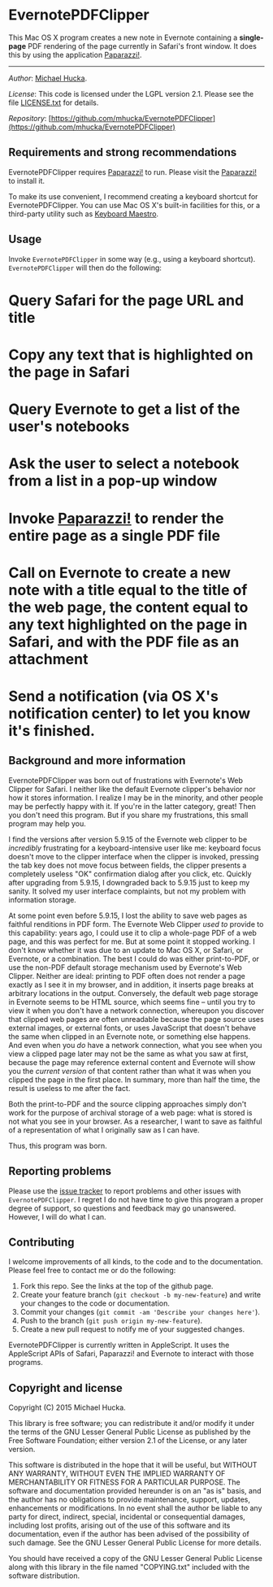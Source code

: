 EvernotePDFClipper
==================

This Mac OS X program creates a new note in Evernote containing a **single-page** PDF rendering of the page currently in Safari's front window.  It does this by using the application [Paparazzi!](https://derailer.org/paparazzi/).

----
*Author*:      [Michael Hucka](http://www.cds.caltech.edu/~mhucka).

*License*:      This code is licensed under the LGPL version 2.1.  Please see the file [LICENSE.txt](https://raw.github.com/mhucka/EvernotePDFClipper/LICENSE.txt) for details.

*Repository*:   [https://github.com/mhucka/EvernotePDFClipper](https://github.com/mhucka/EvernotePDFClipper)

Requirements and strong recommendations
---------------------------------------

EvernotePDFClipper requires [Paparazzi!](https://derailer.org/paparazzi/) to run.  Please visit the [Paparazzi!](https://derailer.org/paparazzi/) to install it.

To make its use convenient, I recommend creating a keyboard shortcut for EvernotePDFClipper.  You can use Mac OS X's built-in facilities for this, or a third-party utility such as [Keyboard Maestro](http://www.keyboardmaestro.com/main/).

Usage
-----

Invoke `EvernotePDFClipper` in some way (e.g., using a keyboard shortcut).  `EvernotePDFClipper` will then do the following:

# Query Safari for the page URL and title
# Copy any text that is highlighted on the page in Safari
# Query Evernote to get a list of the user's notebooks
# Ask the user to select a notebook from a list in a pop-up window
# Invoke [Paparazzi!](https://derailer.org/paparazzi/) to render the entire page as a single PDF file
# Call on Evernote to create a new note with a title equal to the title of the web page, the content equal to any text highlighted on the page in Safari, and with the PDF file as an attachment
# Send a notification (via OS X's notification center) to let you know it's finished.


Background and more information
-------------------------------

EvernotePDFClipper was born out of frustrations with Evernote's Web Clipper for Safari.  I neither like the default Evernote clipper's behavior nor how it stores information.  I realize I may be in the minority, and other people may be perfectly happy with it.  If you're in the latter category, great! Then you don't need this program.  But if you share my frustrations, this small program may help you.

I find the versions after version 5.9.15 of the Evernote web clipper to be *incredibly* frustrating for a keyboard-intensive user like me: keyboard focus doesn't move to the clipper interface when the clipper is invoked, pressing the tab key does not move focus between fields, the clipper presents a completely useless "OK" confirmation dialog after you click, etc.  Quickly after upgrading from 5.9.15, I downgraded back to 5.9.15 just to keep my sanity.  It solved my user interface complaints, but not my problem with information storage.

At some point even before 5.9.15, I lost the ability to save web pages as faithful renditions in PDF form.  The Evernote Web Clipper *used to* provide to this capability: years ago, I could use it to clip a whole-page PDF of a web page, and this was perfect for me.  But at some point it stopped working.  I don't know whether it was due to an update to Mac OS X, or Safari, or Evernote, or a combination.  The best I could do was either print-to-PDF, or use the non-PDF default storage mechanism used by Evernote's Web Clipper.  Neither are ideal: printing to PDF often does not render a page exactly as I see it in my browser, and in addition, it inserts page breaks at arbitrary locations in the output.  Conversely, the default web page storage in Evernote seems to be HTML source, which seems fine &ndash; until you try to view it when you don't have a network connection, whereupon you discover that clipped web pages are often unreadable because the page source uses external images, or external fonts, or uses JavaScript that doesn't behave the same when clipped in an Evernote note, or something else happens.  And even when you *do* have a network connection, what you see when you view a clipped page later may not be the same as what you saw at first, because the page may reference external content and Evernote will show you the *current version* of that content rather than what it was when you clipped the page in the first place.  In summary, more than half the time, the result is useless to me after the fact.

Both the print-to-PDF and the source clipping approaches simply don't work for the purpose of archival storage of a web page: what is stored is not what you see in your browser.  As a researcher, I want to save as faithful of a representation of what I originally saw as I can have.

Thus, this program was born.


Reporting problems
------------------

Please use the [issue tracker](https://github.com/mhucka/EvernotePDFClipper/issues) to report problems and other issues with `EvernotePDFClipper`.  I regret I do not have time to give this program a proper degree of support, so questions and feedback may go unanswered.  However, I will do what I can.


Contributing
------------

I welcome improvements of all kinds, to the code and to the documentation.
Please feel free to contact me or do the following:

1. Fork this repo.  See the links at the top of the github page.
2. Create your feature branch (`git checkout -b my-new-feature`) and write
your changes to the code or documentation.
3. Commit your changes (`git commit -am 'Describe your changes here'`).
4. Push to the branch (`git push origin my-new-feature`).
5. Create a new pull request to notify me of your suggested changes.

EvernotePDFClipper is currently written in AppleScript.  It uses the AppleScript APIs of Safari, Paparazzi! and Evernote to interact with those programs.


Copyright and license
---------------------

Copyright (C) 2015 Michael Hucka.

This library is free software; you can redistribute it and/or modify it under the terms of the GNU Lesser General Public License as published by the Free Software Foundation; either version 2.1 of the License, or any later version.

This software is distributed in the hope that it will be useful, but WITHOUT ANY WARRANTY, WITHOUT EVEN THE IMPLIED WARRANTY OF MERCHANTABILITY OR FITNESS FOR A PARTICULAR PURPOSE.  The software and documentation provided hereunder is on an "as is" basis, and the author has no obligations to provide maintenance, support, updates, enhancements or modifications.  In no event shall the author be liable to any party for direct, indirect, special, incidental or consequential damages, including lost profits, arising out of the use of this software and its documentation, even if the author has been advised of the possibility of such damage.  See the GNU Lesser General Public License for more details.

You should have received a copy of the GNU Lesser General Public License along with this library in the file named "COPYING.txt" included with the software distribution.
